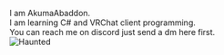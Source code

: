 I am AkumaAbaddon.<br/>
I am learning C# and VRChat client programming.<br/>
You can reach me on discord just send a dm here first.<br/>
![Haunted](https://user-images.githubusercontent.com/105979511/169654759-068857d3-2d8e-48f0-8c1d-51fbaadb1b7d.png)
